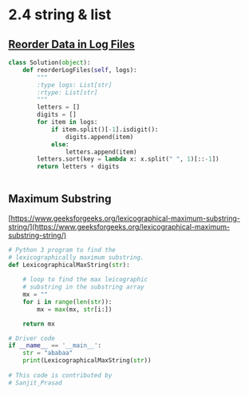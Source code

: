 # 2.4 string & list

## [Reorder Data in Log Files](https://leetcode.com/problems/reorder-data-in-log-files/)

```python
class Solution(object):
    def reorderLogFiles(self, logs):
        """
        :type logs: List[str]
        :rtype: List[str]
        """
        letters = []
        digits = []
        for item in logs:
            if item.split()[-1].isdigit():
                digits.append(item)
            else:
                letters.append(item)
        letters.sort(key = lambda x: x.split(" ", 1)[::-1])
        return letters + digits
        
```

## Maximum Substring

[https://www.geeksforgeeks.org/lexicographical-maximum-substring-string/](https://www.geeksforgeeks.org/lexicographical-maximum-substring-string/)

```python
# Python 3 program to find the 
# lexicographically maximum substring. 
def LexicographicalMaxString(str): 
	
	# loop to find the max leicographic 
	# substring in the substring array 
	mx = "" 
	for i in range(len(str)): 
		mx = max(mx, str[i:]) 

	return mx 

# Driver code 
if __name__ == '__main__': 
	str = "ababaa"
	print(LexicographicalMaxString(str)) 
	
# This code is contributed by 
# Sanjit_Prasad 

```

